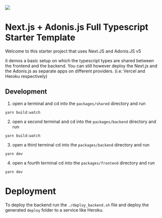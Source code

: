 <img src="./nextadonis.jpg"/>

# Next.js + Adonis.js Full Typescript Starter Template

Welcome to this starter project that uses Next.JS and Adonis.JS v5

it demos a basic setup on which the typescript types are shared between the frontend and the backend.
You can still however deploy the Next.js and the Adonis.js as separate apps on different providers. (i.e: Vercel and Heroku respectively)



## Development
1. open a terminal and cd into the `packages/shared` directory and run 
```
yarn build:watch
```

2. open a second terminal and  cd into the `packages/backend` directory and run 
```
yarn build:watch
```

3. open a third terminal cd into the `packages/backend` directory and run 
```
yarn dev
```

4. open a fourth terminal cd into the `packages/frontend` directory and run 
```
yarn dev
```

# Deployment
To deploy the backend run the `./deploy_backend.sh` file and deploy the generated `deploy` folder to a service like Heroku. 



